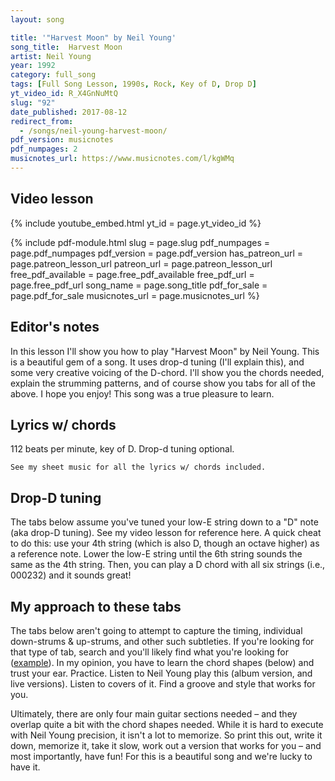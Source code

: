 ```yaml
---
layout: song

title: '"Harvest Moon" by Neil Young'
song_title:  Harvest Moon
artist: Neil Young
year: 1992
category: full_song
tags: [Full Song Lesson, 1990s, Rock, Key of D, Drop D]
yt_video_id: R_X4GnNuMtQ
slug: "92"
date_published: 2017-08-12
redirect_from:
  - /songs/neil-young-harvest-moon/
pdf_version: musicnotes
pdf_numpages: 2
musicnotes_url: https://www.musicnotes.com/l/kgWMq
---
```


## Video lesson

{% include youtube_embed.html yt_id = page.yt_video_id %}

{% include pdf-module.html slug = page.slug pdf_numpages = page.pdf_numpages pdf_version = page.pdf_version has_patreon_url = page.patreon_lesson_url patreon_url = page.patreon_lesson_url free_pdf_available = page.free_pdf_available free_pdf_url = page.free_pdf_url song_name = page.song_title pdf_for_sale = page.pdf_for_sale musicnotes_url = page.musicnotes_url %}

## Editor's notes

In this lesson I'll show you how to play "Harvest Moon" by Neil Young. This is a beautiful gem of a song. It uses drop-d tuning (I'll explain this), and some very creative voicing of the D-chord. I'll show you the chords needed, explain the strumming patterns, and of course show you tabs for all of the above. I hope you enjoy! This song was a true pleasure to learn.

## Lyrics w/ chords

112 beats per minute, key of D. Drop-d tuning optional.

    See my sheet music for all the lyrics w/ chords included.

<!-- INTRO

D-riff #1 (played 4 times... see PDF for tab)

VERSE

Em                           Em                        D-riff #2       D-riff #2
...Come a little bit closer....... hear what I have to say......................
Em                              Em                             D-riff #2       D-riff #2
...Just like children sleepin'...... we could dream this night away

G                                   G                           D-riff #1    D-riff #1
...But there's a full moon risin'...... let's go dancin' in the light  
G                                     G                             D-riff #1    D-riff #1
...We know where the music's playin'..... let's go out and feel the night

CHORUS

    A7sus4                                 A7                               (A7sus4)
    ........Because I'm still in love with you..... I want to see you dance again
    A7sus4                                 A7                       D-riff #1
    ........Because I'm still in love with you..... on this harvest moon


Em                           Em                        D-riff #2       D-riff #2
...When we were strangers......... I watched you from afar
Em                           Em                            D-riff #2       D-riff #2
...When we were lovers............ I loved you with all my heart

G                               G                           D-riff #1    D-riff #1
...But now it's gettin' late...... and the moon is climbin' high
G                               G                         D-riff #1    D-riff #1
...I want to celebrate............ see it shinin' in your eye

    A7sus4                                 A7                               (A7sus4)
    ........Because I'm still in love with you..... I want to see you dance again
    A7sus4                                 A7                       D-riff #1
    ........Because I'm still in love with you..... on this harvest moon -->

## Drop-D tuning

The tabs below assume you've tuned your low-E string down to a "D" note (aka drop-D tuning). See my video lesson for reference here. A quick cheat to do this: use your 4th string (which is also D, though an octave higher) as a reference note. Lower the low-E string until the 6th string sounds the same as the 4th string. Then, you can play a D chord with all six strings (i.e., 000232) and it sounds great!

## My approach to these tabs

The tabs below aren't going to attempt to capture the timing, individual down-strums & up-strums, and other such subtleties. If you're looking for that type of tab, search and you'll likely find what you're looking for ([example](https://tabs.ultimate-guitar.com/n/neil_young/harvest_moon_ver2_tab.htm)). In my opinion, you have to learn the chord shapes (below) and trust your ear. Practice. Listen to Neil Young play this (album version, and live versions). Listen to covers of it. Find a groove and style that works for you.

Ultimately, there are only four main guitar sections needed – and they overlap quite a bit with the chord shapes needed. While it is hard to execute with Neil Young precision, it isn't a lot to memorize. So print this out, write it down, memorize it, take it slow, work out a version that works for you – and most importantly, have fun! For this is a beautiful song and we're lucky to have it.

